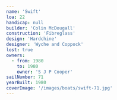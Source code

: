 ```yaml
---
name: 'Swift'
loa: 22
handicap: null
builder: 'Colin McDougall'
construction: 'Fibreglass'
design: 'Hardchine'
designer: 'Wyche and Coppock'
lost: true
owners:
  - from: 1980
    to: 1980
    owner: 'S J P Cooper'
sailNumber: 71
yearBuilt: 1980
coverImage: '/images/boats/swift-71.jpg'
---
```

